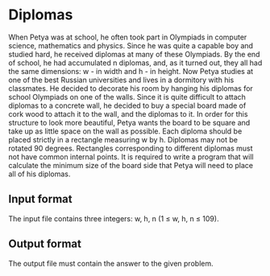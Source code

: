 # Diplomas
When Petya was at school, he often took part in Olympiads 
in computer science, mathematics and physics. Since he was 
quite a capable boy and studied hard, he received diplomas 
at many of these Olympiads. By the end of school, he had 
accumulated n diplomas, and, as it turned out, they all 
had the same dimensions: w - in width and h - in height. 
Now Petya studies at one of the best Russian universities 
and lives in a dormitory with his classmates. He decided 
to decorate his room by hanging his diplomas for school 
Olympiads on one of the walls. Since it is quite difficult 
to attach diplomas to a concrete wall, he decided to buy a 
special board made of cork wood to attach it to the wall, 
and the diplomas to it. In order for this structure to 
look more beautiful, Petya wants the board to be square 
and take up as little space on the wall as possible. Each 
diploma should be placed strictly in a rectangle measuring 
w by h. Diplomas may not be rotated 90 degrees. Rectangles 
corresponding to different diplomas must not have common 
internal points. It is required to write a program that 
will calculate the minimum size of the board side that 
Petya will need to place all of his diplomas.

## Input format
The input file contains three integers: w, h, n (1 ≤ w, h, 
n ≤ 109).

## Output format
The output file must contain the answer to the given 
problem.